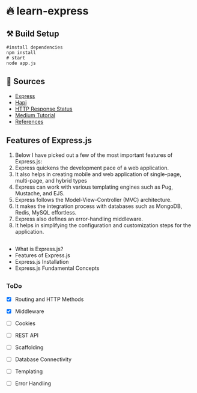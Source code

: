 # 🔥 learn-express

## ⚒️ Build Setup 
```
#install dependencies
npm install
# start
node app.js
```

## 📙 Sources

- [Express](http://expressjs.com/)
- [Hapi](https://hapi.dev/tutorials/?lang=en_US#-installing-hapi)
- [HTTP Response Status](https://developer.mozilla.org/en-US/docs/Web/HTTP/Status)
- [Medium Tutorial](https://cagatay.me/node-js-ile-basit-api-yap%C4%B1m%C4%B1-express-js-7-5694131c8459)  
- [References](https://medium.com/edureka/expressjs-tutorial-795ad6e65ab3)

## Features of Express.js

1. Below I have picked out a few of the most important features of Express.js:
2. Express quickens the development pace of a web application.
3. It also helps in creating mobile and web application of single-page, multi-page, and hybrid types
4. Express can work with various templating engines such as Pug, Mustache, and EJS.
5. Express follows the Model-View-Controller (MVC) architecture.
6. It makes the integration process with databases such as MongoDB, Redis, MySQL effortless.
7. Express also defines an error-handling middleware.
8. It helps in simplifying the configuration and customization steps for the application.
 
 ##

- What is Express.js?
- Features of Express.js
- Express.js Installation
- Express.js Fundamental Concepts

##

### ToDo
- [x] Routing and HTTP Methods
- [x] Middleware
- [ ] Cookies
- [ ] REST API
- [ ] Scaffolding
- [ ] Database Connectivity
- [ ] Templating
- [ ] Error Handling




